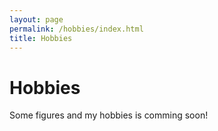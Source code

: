 ```yaml
---
layout: page
permalink: /hobbies/index.html
title: Hobbies
---
```


# Hobbies
Some figures and my hobbies is comming soon!


